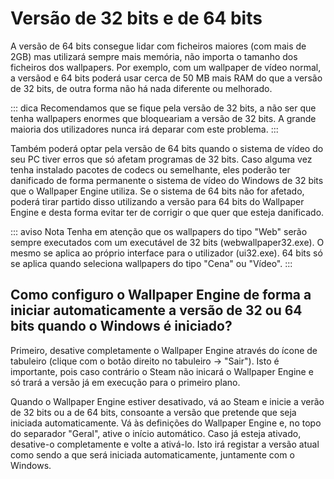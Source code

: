 # Versão de 32 bits e de 64 bits

A versão de 64 bits consegue lidar com ficheiros maiores (com mais de 2GB) mas utilizará sempre mais memória, não importa o tamanho dos ficheiros dos wallpapers. Por exemplo, com um wallpaper de vídeo normal, a versãod e 64 bits poderá usar cerca de 50 MB mais RAM do que a versão de 32 bits, de outra forma não há nada diferente ou melhorado.

::: dica Recomendamos que se fique pela versão de 32 bits, a não ser que tenha wallpapers enormes que bloqueariam a versão de 32 bits. A grande maioria dos utilizadores nunca irá deparar com este problema. :::

Também poderá optar pela versão de 64 bits quando o sistema de vídeo do seu PC tiver erros que só afetam programas de 32 bits. Caso alguma vez tenha instalado pacotes de codecs ou semelhante, eles poderão ter danificado de forma permanente o sistema de vídeo do Windows de 32 bits que o Wallpaper Engine utiliza. Se o sistema de 64 bits não for afetado, poderá tirar partido disso utilizando a versão para 64 bits do Wallpaper Engine e desta forma evitar ter de corrigir o que quer que esteja danificado.

::: aviso Nota Tenha em atenção que os wallpapers do tipo "Web" serão sempre executados com um executável de 32 bits (webwallpaper32.exe). O mesmo se aplica ao próprio interface para o utilizador (ui32.exe). 64 bits só se aplica quando seleciona wallpapers do tipo "Cena" ou "Vídeo". :::

## Como configuro o Wallpaper Engine de forma a iniciar automaticamente a versão de 32 ou 64 bits quando o Windows é iniciado?

Primeiro, desative completamente o Wallpaper Engine através do ícone de tabuleiro (clique com o botão direito no tabuleiro -> "Sair"). Isto é importante, pois caso contrário o Steam não inicará o Wallpaper Engine e só trará a versão já em execução para o primeiro plano.

Quando o Wallpaper Engine estiver desativado, vá ao Steam e inicie a verão de 32 bits ou a de 64 bits, consoante a versão que pretende que seja iniciada automaticamente. Vá às definições do Wallpaper Engine e, no topo do separador "Geral", ative o início automático. Caso já esteja ativado, desative-o completamente e volte a ativá-lo. Isto irá registar a versão atual como sendo a que será iniciada automaticamente, juntamente com o Windows. 